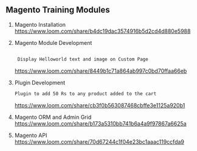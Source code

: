 ## Magento Training Modules 

1. Magento Installation
   	https://www.loom.com/share/b4dc19dac3574916b5d2cd4d880e5988


2. Magento Module Development 
	```sh

	 Display Helloworld text and image on Custom Page

	```
   	https://www.loom.com/share/8449b1c71a864ab997c0bd70ffaa66eb

3. Plugin Development 
	```sh
	Plugin to add 50 Rs to any product added to the cart

	```
   	https://www.loom.com/share/cb3f0b563087468cbffe3e1125a920b1

4. Magento ORM and Admin Grid
	https://www.loom.com/share/b173a5310bb741b6a4a9f97867a6625a

5. Magento API
	https://www.loom.com/share/70d67244c1f04e23bc1aaac119ccfda9
